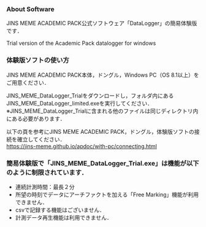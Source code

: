### About Software
JINS MEME ACADEMIC PACK公式ソフトウェア「DataLogger」の簡易体験版です．

Trial version of the Academic Pack datalogger for windows


### 体験版ソフトの使い方
JINS MEME ACADEMIC PACK本体，ドングル，Windows PC（OS 8.1以上）をご用意ください．

JINS_MEME_DataLogger_Trialをダウンロードし，フォルダ内にあるJINS_MEME_DataLogger_limited.exeを実行してください．<br>
※JINS_MEME_DataLogger_Trialに含まれる他のファイルは同じディレクトリ内にある必要があります．

以下の頁を参考にJINS MEME ACADEMIC PACK，ドングル，体験版ソフトの接続を確立してください．<br>
https://jins-meme.github.io/apdoc/with-pc/connecting.html

### 簡易体験版で「JINS_MEME_DataLogger_Trial.exe」は機能が以下のように制限されています．
- 連続計測時間：最長２分
- 所望の時刻でデータにアーチファクトを加える「Free Marking」機能が利用できません．
- csvで記録する機能はございません．
- 計測データ再生機能は利用できません．

